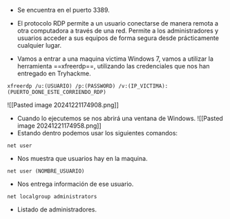 -  Se encuentra en el puerto 3389.
- El protocolo RDP permite a un usuario conectarse de manera remota a otra computadora a través de una red. Permite a los administradores y usuarios acceder a sus equipos de forma segura desde prácticamente cualquier lugar.

- Vamos a entrar a una maquina victima Windows 7, vamos a utilizar la herramienta ==xfreerdp==, utilizando las credenciales que nos han entregado en Tryhackme.
```
xfreerdp /u:(USUARIO) /p:(PASSWORD) /v:(IP_VICTIMA):(PUERTO_DONE_ESTE_CORRIENDO_RDP)
```
![[Pasted image 20241221174908.png]]
- Cuando lo ejecutemos se nos abrirá una ventana de Windows.
![[Pasted image 20241221174958.png]]
- Estando dentro podemos usar los siguientes comandos:
```
net user
```
- Nos muestra que usuarios hay en la maquina.
```
net user (NOMBRE_USUARIO)
```
- Nos entrega información de ese usuario.
```
net localgroup administrators
```
- Listado de administradores.
